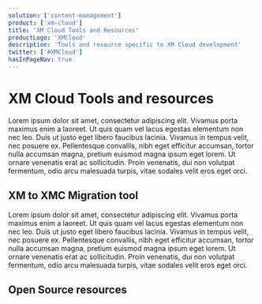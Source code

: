 ```yaml
---
solution: ['content-management']
product: ['xm-cloud']
title: 'XM Cloud Tools and Resources'
productLogo: 'XMCloud'
description: 'Tools and resource specific to XM Cloud development'
twitter: ['#XMCloud']
hasInPageNav: true
---
```


# XM Cloud Tools and resources

Lorem ipsum dolor sit amet, consectetur adipiscing elit. Vivamus porta maximus enim a laoreet. Ut quis quam vel lacus egestas elementum non nec leo. Duis ut justo eget libero faucibus lacinia. Vivamus in tempus velit, nec posuere ex. Pellentesque convallis, nibh eget efficitur accumsan, tortor nulla accumsan magna, pretium euismod magna ipsum eget lorem. Ut ornare venenatis erat ac sollicitudin. Proin venenatis, dui non volutpat fermentum, odio arcu malesuada turpis, vitae sodales velit eros eget orci.


## XM to XMC Migration tool
Lorem ipsum dolor sit amet, consectetur adipiscing elit. Vivamus porta maximus enim a laoreet. Ut quis quam vel lacus egestas elementum non nec leo. Duis ut justo eget libero faucibus lacinia. Vivamus in tempus velit, nec posuere ex. Pellentesque convallis, nibh eget efficitur accumsan, tortor nulla accumsan magna, pretium euismod magna ipsum eget lorem. Ut ornare venenatis erat ac sollicitudin. Proin venenatis, dui non volutpat fermentum, odio arcu malesuada turpis, vitae sodales velit eros eget orci.


<Row columns="2">
<Article title="Command Line Interface" description="Lorem ipsum dolor sit amet, consectetur adipiscing elit. Vivamus porta maximus enim a laoreet. " link="/content-management/xm-cloud" maxWidth="sm" linktext="Download"  />

<Article title="GUI version" description="Lorem ipsum dolor sit amet, consectetur adipiscing elit. Vivamus porta maximus enim a laoreet. " link="/content-management/xm-cloud" maxWidth="sm" linktext="Download" />
</Row>

## Open Source resources

<Row columns={3}>
<Repository framework="Nextjs" name="Headless SXA Starter Kit" description="This solution is designed to help developers learn and get started quickly with XM Cloud + SXA." repositoryUrl="https://github.com/sitecorelabs/xmcloud-foundation-head" />
<Repository framework="Nextjs" name="Sitecore PlaySummit Demo" description="The official Sitecore demo used to demo Sitecore DXP including Content Hub and JSS" repositoryUrl="https://github.com/Sitecore/Sitecore.Demo.XmCloud.PlaySummit" />
<Repository framework="Nextjs|DotNET" name="Example implementation" description="This repository contains the codebase for a series of sites managed by the developer relations at Sitecore" repositoryUrl="https://github.com/Sitecore/XM-Cloud-Introduction" />
</Row>